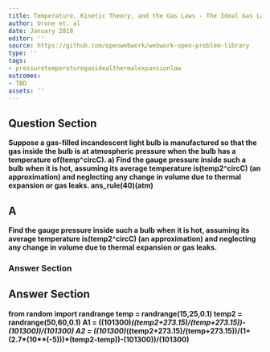 ```yaml
---
title: Temperature, Kinetic Theory, and the Gas Laws - The Ideal Gas Law
author: Urone et. al
date: January 2018
editor: ''
source: https://github.com/openwebwork/webwork-open-problem-library
type: ''
tags:
- pressuretemperaturegasidealthermalexpansionlaw
outcomes:
- TBD
assets: ''
---
```


## Question Section 

<b>
Suppose a gas-filled incandescent light bulb is manufactured so that the gas inside the bulb is at atmospheric pressure when the bulb has a temperature of(temp^circC).
a) Find the gauge pressure inside such a bulb when it is hot, assuming its average temperature is(temp2^circC) (an approximation) and neglecting any change in volume due to thermal expansion or gas leaks.
ans_rule(40)(atm)

## A
Find the gauge pressure inside such a bulb when it is hot, assuming its average temperature is(temp2^circC) (an approximation) and neglecting any change in volume due to thermal expansion or gas leaks.
### Answer Section


## Answer Section

from random import randrange
temp = randrange(15,25,0.1)
temp2 = randrange(50,60,0.1)
A1 = ((101300)*((temp2+273.15)/(temp+273.15))-(101300))/(101300)
A2 = ((101300)*((temp2+273.15)/(temp+273.15))/(1+(2.7*(10**(-5)))*(temp2-temp))-(101300))/(101300)